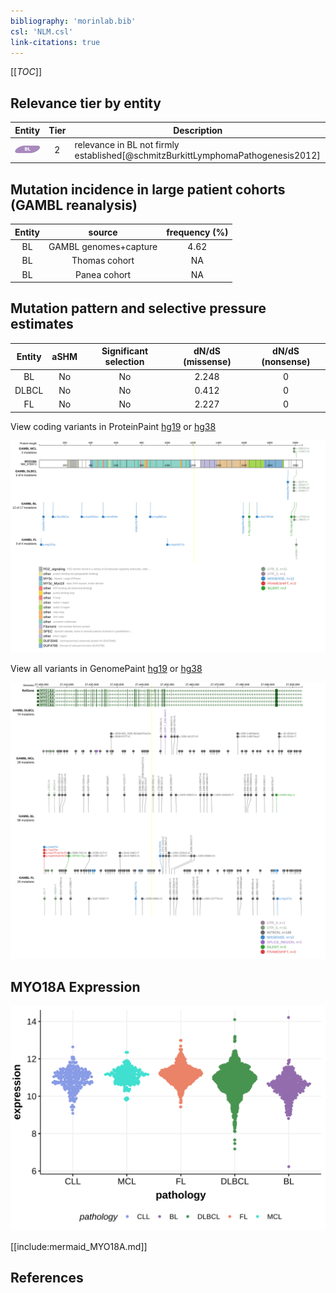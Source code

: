 ```yaml
---
bibliography: 'morinlab.bib'
csl: 'NLM.csl'
link-citations: true
---
```

[[_TOC_]]


## Relevance tier by entity

|Entity|Tier|Description                           |
|:------:|:----:|--------------------------------------|
|![BL](images/icons/BL_tier2.png)    |2   |relevance in BL not firmly established[@schmitzBurkittLymphomaPathogenesis2012]|

## Mutation incidence in large patient cohorts (GAMBL reanalysis)

|Entity|source               |frequency (%)|
|:------:|:---------------------:|:-------------:|
|BL    |GAMBL genomes+capture|4.62         |
|BL    |Thomas cohort        |  NA         |
|BL    |Panea cohort         |  NA         |

## Mutation pattern and selective pressure estimates

|Entity|aSHM|Significant selection|dN/dS (missense)|dN/dS (nonsense)|
|:------:|:----:|:---------------------:|:----------------:|:----------------:|
|BL    |No  |No                   |2.248           |0               |
|DLBCL |No  |No                   |0.412           |0               |
|FL    |No  |No                   |2.227           |0               |




View coding variants in ProteinPaint [hg19](https://morinlab.github.io/LLMPP/GAMBL/MYO18A_protein.html)  or [hg38](https://morinlab.github.io/LLMPP/GAMBL/MYO18A_protein_hg38.html)

![](images/proteinpaint/MYO18A_NM_078471.svg)

View all variants in GenomePaint [hg19](https://morinlab.github.io/LLMPP/GAMBL/MYO18A.html)  or [hg38](https://morinlab.github.io/LLMPP/GAMBL/MYO18A_hg38.html)

![](images/proteinpaint/MYO18A.svg)

## MYO18A Expression
![](images/gene_expression/MYO18A_by_pathology.svg)

[[include:mermaid_MYO18A.md]]

## References

<!-- ORIGIN: schmitzBurkittLymphomaPathogenesis2012 -->
<!-- BL: schmitzBurkittLymphomaPathogenesis2012 -->
